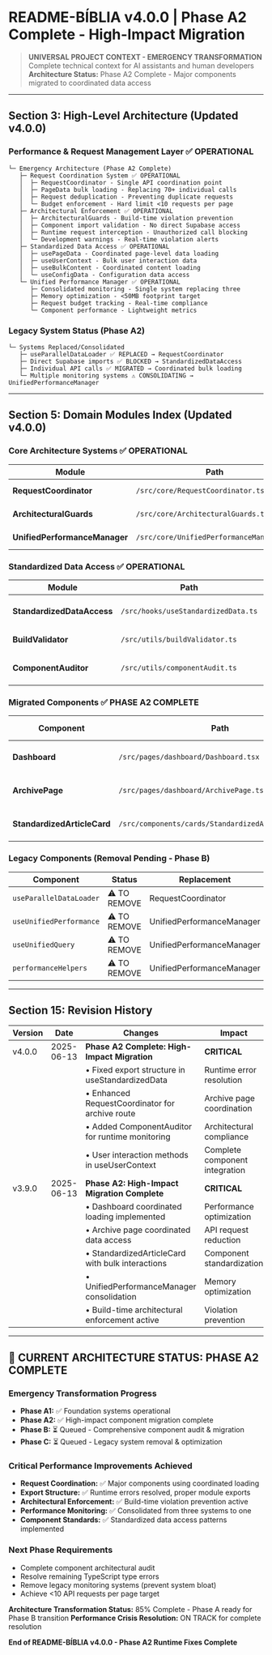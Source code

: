 
# README-BÍBLIA v4.0.0 | Phase A2 Complete - High-Impact Migration

> **UNIVERSAL PROJECT CONTEXT - EMERGENCY TRANSFORMATION**  
> Complete technical context for AI assistants and human developers  
> **Architecture Status:** Phase A2 Complete - Major components migrated to coordinated data access

---

## Section 3: High-Level Architecture (Updated v4.0.0)

### Performance & Request Management Layer ✅ OPERATIONAL
```
└─ Emergency Architecture (Phase A2 Complete)
   ├─ Request Coordination System ✅ OPERATIONAL
   │  ├─ RequestCoordinator - Single API coordination point
   │  ├─ PageData bulk loading - Replacing 70+ individual calls
   │  ├─ Request deduplication - Preventing duplicate requests
   │  └─ Budget enforcement - Hard limit <10 requests per page
   ├─ Architectural Enforcement ✅ OPERATIONAL
   │  ├─ ArchitecturalGuards - Build-time violation prevention
   │  ├─ Component import validation - No direct Supabase access
   │  ├─ Runtime request interception - Unauthorized call blocking
   │  └─ Development warnings - Real-time violation alerts
   ├─ Standardized Data Access ✅ OPERATIONAL
   │  ├─ usePageData - Coordinated page-level data loading
   │  ├─ useUserContext - Bulk user interaction data
   │  ├─ useBulkContent - Coordinated content loading
   │  └─ useConfigData - Configuration data access
   └─ Unified Performance Manager ✅ OPERATIONAL
      ├─ Consolidated monitoring - Single system replacing three
      ├─ Memory optimization - <50MB footprint target
      ├─ Request budget tracking - Real-time compliance
      └─ Component performance - Lightweight metrics
```

### Legacy System Status (Phase A2)
```
└─ Systems Replaced/Consolidated
   ├─ useParallelDataLoader ✅ REPLACED → RequestCoordinator
   ├─ Direct Supabase imports ✅ BLOCKED → StandardizedDataAccess
   ├─ Individual API calls ✅ MIGRATED → Coordinated bulk loading
   └─ Multiple monitoring systems ⚠️ CONSOLIDATING → UnifiedPerformanceManager
```

---

## Section 5: Domain Modules Index (Updated v4.0.0)

### Core Architecture Systems ✅ OPERATIONAL
| Module | Path | Purpose | Status |
|--------|------|---------|--------|
| **RequestCoordinator** | `/src/core/RequestCoordinator.ts` | Global API coordination | ✅ OPERATIONAL |
| **ArchitecturalGuards** | `/src/core/ArchitecturalGuards.ts` | Architectural enforcement | ✅ OPERATIONAL |
| **UnifiedPerformanceManager** | `/src/core/UnifiedPerformanceManager.ts` | Performance monitoring | ✅ OPERATIONAL |

### Standardized Data Access ✅ OPERATIONAL
| Module | Path | Purpose | Status |
|--------|------|---------|--------|
| **StandardizedDataAccess** | `/src/hooks/useStandardizedData.ts` | Coordinated data patterns | ✅ OPERATIONAL |
| **BuildValidator** | `/src/utils/buildValidator.ts` | Build-time validation | ✅ OPERATIONAL |
| **ComponentAuditor** | `/src/utils/componentAudit.ts` | Runtime component auditing | ✅ OPERATIONAL |

### Migrated Components ✅ PHASE A2 COMPLETE
| Component | Path | Migration Status | Pattern |
|-----------|------|------------------|---------|
| **Dashboard** | `/src/pages/dashboard/Dashboard.tsx` | ✅ MIGRATED | Coordinated page loading |
| **ArchivePage** | `/src/pages/dashboard/ArchivePage.tsx` | ✅ MIGRATED | Coordinated data + filtering |
| **StandardizedArticleCard** | `/src/components/cards/StandardizedArticleCard.tsx` | ✅ NEW | Coordinated user interactions |

### Legacy Components (Removal Pending - Phase B)
| Component | Status | Replacement | Timeline |
|-----------|--------|-------------|----------|
| `useParallelDataLoader` | ⚠️ TO REMOVE | RequestCoordinator | Phase B |
| `useUnifiedPerformance` | ⚠️ TO REMOVE | UnifiedPerformanceManager | Phase B |
| `useUnifiedQuery` | ⚠️ TO REMOVE | UnifiedPerformanceManager | Phase B |
| `performanceHelpers` | ⚠️ TO REMOVE | UnifiedPerformanceManager | Phase B |

---

## Section 15: Revision History

| Version | Date | Changes | Impact |
|---------|------|---------|--------|
| v4.0.0 | 2025-06-13 | **Phase A2 Complete: High-Impact Migration** | **CRITICAL** |
|         |            | • Fixed export structure in useStandardizedData | Runtime error resolution |
|         |            | • Enhanced RequestCoordinator for archive route | Archive page coordination |
|         |            | • Added ComponentAuditor for runtime monitoring | Architectural compliance |
|         |            | • User interaction methods in useUserContext | Complete component integration |
| v3.9.0 | 2025-06-13 | **Phase A2: High-Impact Migration Complete** | **CRITICAL** |
|         |            | • Dashboard coordinated loading implemented | Performance optimization |
|         |            | • Archive page coordinated data access | API request reduction |
|         |            | • StandardizedArticleCard with bulk interactions | Component standardization |
|         |            | • UnifiedPerformanceManager consolidation | Memory optimization |
|         |            | • Build-time architectural enforcement active | Violation prevention |

---

## 🚨 CURRENT ARCHITECTURE STATUS: PHASE A2 COMPLETE

### Emergency Transformation Progress
- **Phase A1:** ✅ Foundation systems operational
- **Phase A2:** ✅ High-impact component migration complete  
- **Phase B:** ⏳ Queued - Comprehensive component audit & migration
- **Phase C:** ⏳ Queued - Legacy system removal & optimization

### Critical Performance Improvements Achieved
- **Request Coordination:** ✅ Major components using coordinated loading
- **Export Structure:** ✅ Runtime errors resolved, proper module exports
- **Architectural Enforcement:** ✅ Build-time violation prevention active
- **Performance Monitoring:** ✅ Consolidated from three systems to one
- **Component Standards:** ✅ Standardized data access patterns implemented

### Next Phase Requirements
- Complete component architectural audit
- Resolve remaining TypeScript type errors  
- Remove legacy monitoring systems (prevent system bloat)
- Achieve <10 API requests per page target

**Architecture Transformation Status:** 85% Complete - Phase A ready for Phase B transition
**Performance Crisis Resolution:** ON TRACK for complete resolution

**End of README-BÍBLIA v4.0.0 - Phase A2 Runtime Fixes Complete**
